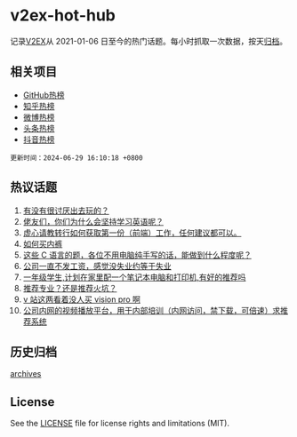 # v2ex-hot-hub

 记录[V2EX](https://www.v2ex.com/)从 2021-01-06 日至今的热门话题。每小时抓取一次数据，按天[归档](archives)。
 
 ## 相关项目

- [GitHub热榜](https://github.com/lonnyzhang423/github-hot-hub)
- [知乎热榜](https://github.com/lonnyzhang423/zhihu-hot-hub)
- [微博热榜](https://github.com/lonnyzhang423/weibo-hot-hub)
- [头条热榜](https://github.com/lonnyzhang423/toutiao-hot-hub)
- [抖音热榜](https://github.com/lonnyzhang423/douyin-hot-hub)


 `更新时间：2024-06-29 16:10:18 +0800`

## 热议话题

1. [有没有很讨厌出去玩的？](https://www.v2ex.com/t/1053397)
1. [佬友们，你们为什么会坚持学习英语呢？](https://www.v2ex.com/t/1053501)
1. [虚心请教转行如何获取第一份（前端）工作，任何建议都可以。](https://www.v2ex.com/t/1053403)
1. [如何买内裤](https://www.v2ex.com/t/1053389)
1. [这些 C 语言的题，各位不用电脑纯手写的话，能做到什么程度呢？](https://www.v2ex.com/t/1053424)
1. [公司一直不发工资，感觉没失业约等于失业](https://www.v2ex.com/t/1053477)
1. [一年级学生,计划在家里配一个笔记本电脑和打印机,有好的推荐吗](https://www.v2ex.com/t/1053502)
1. [推荐专业？还是推荐火坑？](https://www.v2ex.com/t/1053452)
1. [v 站这两看着没人买 vision pro 啊](https://www.v2ex.com/t/1053534)
1. [公司内网的视频播放平台，用于内部培训（内网访问，禁下载，可倍速）求推荐系统](https://www.v2ex.com/t/1053517)

## 历史归档

[archives](archives)

## License

See the [LICENSE](LICENSE) file for license rights and limitations (MIT).
